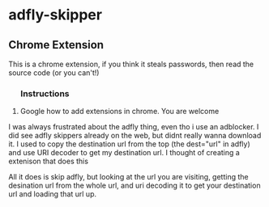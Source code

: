 # adfly-skipper
<h2> Chrome Extension </h2>

This is a chrome extension, if you think it steals passwords, then read the source code (or you can't!)
<ol>
  <h3>Instructions</h3>
  <li>Google how to add extensions in chrome. You are welcome </li>
  </ol>

I was always frustrated about the adfly thing, even tho i use an adblocker. I did see adfly skippers already on the web, but didnt really wanna download it. I used to copy the destination url from the top (the dest="url" in adfly) and use URI decoder to get my destination url. I thought of creating a extenison that does this <br>

All it does is skip adfly, but looking at the url you are visiting, getting the desination url from the whole url, and uri decoding it to get your destination url and loading that url up. 
